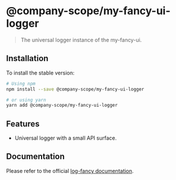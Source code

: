 # @company-scope/my-fancy-ui-logger
> The universal logger instance of the my-fancy-ui.

## Installation
To install the stable version:

```sh
# Using npm
npm install --save @company-scope/my-fancy-ui-logger

# or using yarn
yarn add @company-scope/my-fancy-ui-logger
```

## Features
* Universal logger with a small API surface.

## Documentation
Please refer to the official [log-fancy documentation](https://github.com/Inkdpixels/log-fancy).
